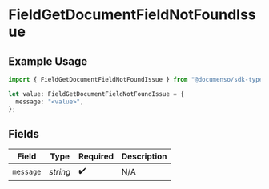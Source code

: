 # FieldGetDocumentFieldNotFoundIssue

## Example Usage

```typescript
import { FieldGetDocumentFieldNotFoundIssue } from "@documenso/sdk-typescript/models/errors";

let value: FieldGetDocumentFieldNotFoundIssue = {
  message: "<value>",
};
```

## Fields

| Field              | Type               | Required           | Description        |
| ------------------ | ------------------ | ------------------ | ------------------ |
| `message`          | *string*           | :heavy_check_mark: | N/A                |